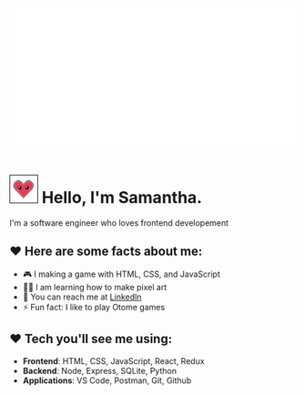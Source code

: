 <img src="testheader.svg" alt="header" />

# ![bouncing heart](pa_heart_face_animate.gif) Hello, I'm Samantha.

I'm a software engineer who loves frontend developement

## ♥ Here are some facts about me:

- 🎮 I making a game with HTML, CSS, and JavaScript
- 👩‍💻 I am learning how to make pixel art
- 📧 You can reach me at [LinkedIn](https://www.linkedin.com/in/samantha-lee-goodman/)
- ⚡ Fun fact: I like to play Otome games

## ♥ Tech you'll see me using:

- **Frontend**: HTML, CSS, JavaScript, React, Redux
- **Backend**: Node, Express, SQLite, Python
- **Applications**: VS Code, Postman, Git, Github

